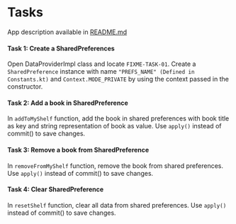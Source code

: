 # Tasks

App description available in [README.md](/README.md)

#### Task 1: Create a SharedPreferences
Open DataProviderImpl class and locate `FIXME-TASK-01`. Create a `SharedPreference` instance with name `"PREFS_NAME" (Defined in Constants.kt)` and `Context.MODE_PRIVATE` by using the context passed in the constructor.

#### Task 2: Add a book in SharedPreference
In `addToMyShelf` function, add the book in shared preferences with book title as key and string representation of book as value. Use `apply()` instead of commit() to save changes.

#### Task 3: Remove a book from SharedPreference
In `removeFromMyShelf` function, remove the book from shared preferences. Use `apply()` instead of commit() to save changes.

#### Task 4: Clear SharedPreference
In `resetShelf` function, clear all data from shared preferences. Use `apply()` instead of commit() to save changes.
